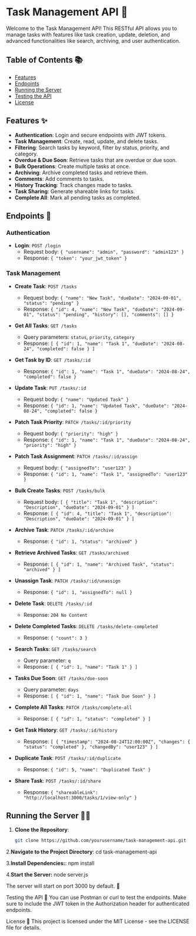 # Task Management API 🚀

Welcome to the Task Management API! This RESTful API allows you to manage tasks with features like task creation, update, deletion, and advanced functionalities like search, archiving, and user authentication. 

## Table of Contents 📚

- [Features](#features)
- [Endpoints](#endpoints)
- [Running the Server](#running-the-server)
- [Testing the API](#testing-the-api)
- [License](#license)

## Features ✨

- **Authentication**: Login and secure endpoints with JWT tokens.
- **Task Management**: Create, read, update, and delete tasks.
- **Filtering**: Search tasks by keyword, filter by status, priority, and category.
- **Overdue & Due Soon**: Retrieve tasks that are overdue or due soon.
- **Bulk Operations**: Create multiple tasks at once.
- **Archiving**: Archive completed tasks and retrieve them.
- **Comments**: Add comments to tasks.
- **History Tracking**: Track changes made to tasks.
- **Task Sharing**: Generate shareable links for tasks.
- **Complete All**: Mark all pending tasks as completed.

## Endpoints 📌

### Authentication

- **Login**: `POST /login`
  - Request body: `{ "username": "admin", "password": "admin123" }`
  - Response: `{ "token": "your_jwt_token" }`

### Task Management

- **Create Task**: `POST /tasks`
  - Request body: `{ "name": "New Task", "dueDate": "2024-09-01", "status": "pending" }`
  - Response: `{ "id": 4, "name": "New Task", "dueDate": "2024-09-01", "status": "pending", "history": [], "comments": [] }`

- **Get All Tasks**: `GET /tasks`
  - Query parameters: `status`, `priority`, `category`
  - Response: `[ { "id": 1, "name": "Task 1", "dueDate": "2024-08-24", "completed": false } ]`

- **Get Task by ID**: `GET /tasks/:id`
  - Response: `{ "id": 1, "name": "Task 1", "dueDate": "2024-08-24", "completed": false }`

- **Update Task**: `PUT /tasks/:id`
  - Request body: `{ "name": "Updated Task" }`
  - Response: `{ "id": 1, "name": "Updated Task", "dueDate": "2024-08-24", "completed": false }`

- **Patch Task Priority**: `PATCH /tasks/:id/priority`
  - Request body: `{ "priority": "high" }`
  - Response: `{ "id": 1, "name": "Task 1", "dueDate": "2024-08-24", "priority": "high" }`

- **Patch Task Assignment**: `PATCH /tasks/:id/assign`
  - Request body: `{ "assignedTo": "user123" }`
  - Response: `{ "id": 1, "name": "Task 1", "assignedTo": "user123" }`

- **Bulk Create Tasks**: `POST /tasks/bulk`
  - Request body: `[ { "title": "Task 1", "description": "Description", "dueDate": "2024-09-01" } ]`
  - Response: `[ { "id": 4, "title": "Task 1", "description": "Description", "dueDate": "2024-09-01" } ]`

- **Archive Task**: `PATCH /tasks/:id/archive`
  - Response: `{ "id": 1, "status": "archived" }`

- **Retrieve Archived Tasks**: `GET /tasks/archived`
  - Response: `[ { "id": 1, "name": "Archived Task", "status": "archived" } ]`

- **Unassign Task**: `PATCH /tasks/:id/unassign`
  - Response: `{ "id": 1, "assignedTo": null }`

- **Delete Task**: `DELETE /tasks/:id`
  - Response: `204 No Content`

- **Delete Completed Tasks**: `DELETE /tasks/delete-completed`
  - Response: `{ "count": 3 }`

- **Search Tasks**: `GET /tasks/search`
  - Query parameter: `q`
  - Response: `[ { "id": 1, "name": "Task 1" } ]`

- **Tasks Due Soon**: `GET /tasks/due-soon`
  - Query parameter: `days`
  - Response: `[ { "id": 1, "name": "Task Due Soon" } ]`

- **Complete All Tasks**: `PATCH /tasks/complete-all`
  - Response: `[ { "id": 1, "status": "completed" } ]`

- **Get Task History**: `GET /tasks/:id/history`
  - Response: `[ { "timestamp": "2024-08-24T12:00:00Z", "changes": { "status": "completed" }, "changedBy": "user123" } ]`

- **Duplicate Task**: `POST /tasks/:id/duplicate`
  - Response: `{ "id": 5, "name": "Duplicated Task" }`

- **Share Task**: `POST /tasks/:id/share`
  - Response: `{ "shareableLink": "http://localhost:3000/tasks/1/view-only" }`



## Running the Server 🏃‍♂️

1. **Clone the Repository**:
   ```bash
   git clone https://github.com/yourusername/task-management-api.git
2.**Navigate to the Project Directory**:
cd task-management-api

3.**Install Dependencies:**:
npm install


4.**Start the Server:**
node server.js

The server will start on port 3000 by default. 🎉

Testing the API 🧪
You can use Postman or curl to test the endpoints. Make sure to include the JWT token in the Authorization header for authenticated endpoints.


License 📜
This project is licensed under the MIT License - see the LICENSE file for details.


